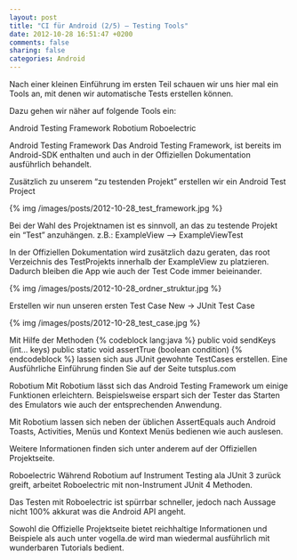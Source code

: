 ```yaml
---
layout: post
title: "CI für Android (2/5) – Testing Tools"
date: 2012-10-28 16:51:47 +0200
comments: false
sharing: false
categories: Android
---
```

Nach einer kleinen Einführung im ersten Teil schauen wir uns hier mal ein Tools an, mit denen wir automatische Tests erstellen können.



Dazu gehen wir näher auf folgende Tools ein:

Android Testing Framework
Robotium
Roboelectric

Android Testing Framework
Das Android Testing Framework, ist bereits im Android-SDK enthalten und auch in der Offiziellen Dokumentation ausführlich behandelt.

Zusätzlich zu unserem “zu testenden Projekt” erstellen wir ein Android Test Project


{% img /images/posts/2012-10-28_test_framework.jpg %}

<!-- more -->


Bei der Wahl des Projektnamen ist es sinnvoll, an das zu testende Projekt ein “Test” anzuhängen. z.B.: ExampleView  –> ExampleViewTest

In der Offiziellen Dokumentation wird zusätzlich dazu geraten, das root Verzeichnis des TestProjekts innerhalb der ExampleView zu platzieren. Dadurch bleiben die App wie auch der Test Code immer beieinander.


{% img /images/posts/2012-10-28_ordner_struktur.jpg %}


Erstellen wir nun unseren ersten Test Case
New -> JUnit Test Case

{% img /images/posts/2012-10-28_test_case.jpg %}



Mit Hilfe der Methoden
{% codeblock lang:java %}
public void sendKeys (int… keys)
public static void assertTrue (boolean condition)
{% endcodeblock %}
lassen sich aus JUnit gewohnte TestCases erstellen. Eine Ausführliche Einführung finden Sie auf der Seite tutsplus.com

 

Robotium
Mit Robotium lässt sich das Android Testing Framework um einige Funktionen erleichtern. Beispielsweise erspart sich der Tester das Starten des Emulators wie auch der entsprechenden Anwendung.

Mit Robotium lassen sich neben der üblichen AssertEquals auch Android Toasts, Activities, Menüs und Kontext Menüs bedienen wie auch auslesen.


Weitere Informationen finden sich unter anderem auf der Offiziellen Projektseite.

 

Roboelectric
Während Robotium auf Instrument Testing ala JUnit 3 zurück greift, arbeitet Roboelectric mit non-Instrument JUnit 4 Methoden.

Das Testen mit Roboelectric ist spürrbar schneller, jedoch nach Aussage nicht 100% akkurat  was die Android API angeht.

Sowohl die Offizielle Projektseite bietet reichhaltige Informationen und Beispiele als auch unter vogella.de wird man wiedermal ausführlich mit wunderbaren Tutorials bedient.